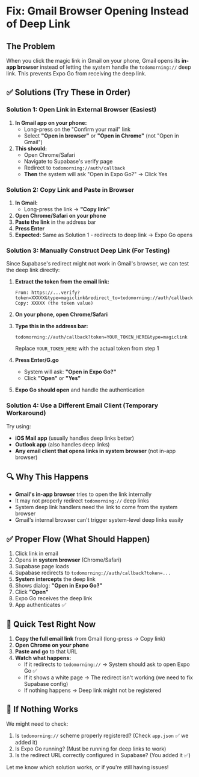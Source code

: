 # Fix: Gmail Browser Opening Instead of Deep Link

## The Problem

When you click the magic link in Gmail on your phone, Gmail opens its **in-app browser** instead of letting the system handle the `todomorning://` deep link. This prevents Expo Go from receiving the deep link.

## ✅ Solutions (Try These in Order)

### Solution 1: Open Link in External Browser (Easiest)

1. **In Gmail app on your phone:**
   - Long-press on the "Confirm your mail" link
   - Select **"Open in browser"** or **"Open in Chrome"** (not "Open in Gmail")
2. **This should:**
   - Open Chrome/Safari
   - Navigate to Supabase's verify page
   - Redirect to `todomorning://auth/callback`
   - **Then** the system will ask "Open in Expo Go?" → Click Yes

### Solution 2: Copy Link and Paste in Browser

1. **In Gmail:**
   - Long-press the link → **"Copy link"**
2. **Open Chrome/Safari on your phone**
3. **Paste the link** in the address bar
4. **Press Enter**
5. **Expected:** Same as Solution 1 - redirects to deep link → Expo Go opens

### Solution 3: Manually Construct Deep Link (For Testing)

Since Supabase's redirect might not work in Gmail's browser, we can test the deep link directly:

1. **Extract the token from the email link:**
   ```
   From: https://...verify?token=XXXXX&type=magiclink&redirect_to=todomorning://auth/callback
   Copy: XXXXX (the token value)
   ```

2. **On your phone, open Chrome/Safari**

3. **Type this in the address bar:**
   ```
   todomorning://auth/callback?token=YOUR_TOKEN_HERE&type=magiclink
   ```
   Replace `YOUR_TOKEN_HERE` with the actual token from step 1

4. **Press Enter/G.go**
   - System will ask: **"Open in Expo Go?"**
   - Click **"Open"** or **"Yes"**

5. **Expo Go should open** and handle the authentication

### Solution 4: Use a Different Email Client (Temporary Workaround)

Try using:
- **iOS Mail app** (usually handles deep links better)
- **Outlook app** (also handles deep links)
- **Any email client that opens links in system browser** (not in-app browser)

## 🔍 Why This Happens

- **Gmail's in-app browser** tries to open the link internally
- It may not properly redirect `todomorning://` deep links
- System deep link handlers need the link to come from the system browser
- Gmail's internal browser can't trigger system-level deep links easily

## ✅ Proper Flow (What Should Happen)

1. Click link in email
2. Opens in **system browser** (Chrome/Safari)
3. Supabase page loads
4. Supabase redirects to `todomorning://auth/callback?token=...`
5. **System intercepts** the deep link
6. Shows dialog: **"Open in Expo Go?"**
7. Click **"Open"**
8. Expo Go receives the deep link
9. App authenticates ✅

## 🎯 Quick Test Right Now

1. **Copy the full email link** from Gmail (long-press → Copy link)
2. **Open Chrome on your phone**
3. **Paste and go** to that URL
4. **Watch what happens:**
   - If it redirects to `todomorning://` → System should ask to open Expo Go ✅
   - If it shows a white page → The redirect isn't working (we need to fix Supabase config)
   - If nothing happens → Deep link might not be registered

## 🐛 If Nothing Works

We might need to check:
1. Is `todomorning://` scheme properly registered? (Check `app.json` ✅ we added it)
2. Is Expo Go running? (Must be running for deep links to work)
3. Is the redirect URL correctly configured in Supabase? (You added it ✅)

Let me know which solution works, or if you're still having issues!


